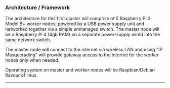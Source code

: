 ### Architecture / Framework

The architecture for this first cluster will comprise of 5 Raspberry Pi 3 Model B+ worker nodes, powered by a USB power supply unit and networked together via a simple unmanaged switch.  The master node will be a Raspberry Pi 4 (4gb RAM) on a separate power-supply wired into the same network switch.

The master node will connect to the internet via wireless LAN and using "IP Masquerading" will provide gateway access to the internet for the worker nodes only when needed. 

Operating system on master and worker nodes will be Raspbian/Debian flavour of linux.


---

